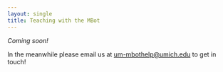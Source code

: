 ```yaml
---
layout: single
title: Teaching with the MBot
---
```


*Coming soon!*

In the meanwhile please email us at [um-mbothelp@umich.edu](mailto:um-mbothelp@umich.edu) to get in touch!

